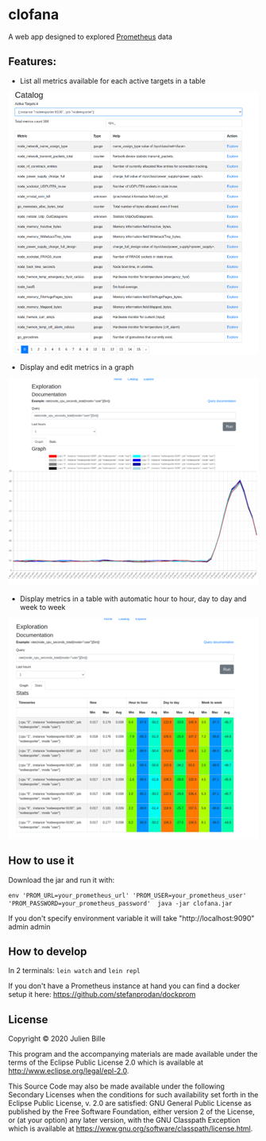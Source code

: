 # clofana

A web app designed to explored [Prometheus](https://prometheus.io/) data

## Features:

- List all metrics available for each active targets in a table

![](/doc/images/catalog.png)

- Display and edit metrics in a graph

![](/doc/images/graph.png)

- Display metrics in a table with automatic hour to hour, day to day and week to week

![](/doc/images/table.png)

## How to use it

Download the jar and run it with:
```
env 'PROM_URL=your_prometheus_url' 'PROM_USER=your_prometheus_user' 'PROM_PASSWORD=your_prometheus_password'  java -jar clofana.jar

```

If you don't specify environment variable it will take "http://localhost:9090" admin admin


## How to develop

In 2 terminals:
`lein watch` and `lein repl`

If you don't have a Prometheus instance at hand you can find a docker setup it here: https://github.com/stefanprodan/dockprom


## License

Copyright © 2020 Julien Bille

This program and the accompanying materials are made available under the
terms of the Eclipse Public License 2.0 which is available at
http://www.eclipse.org/legal/epl-2.0.

This Source Code may also be made available under the following Secondary
Licenses when the conditions for such availability set forth in the Eclipse
Public License, v. 2.0 are satisfied: GNU General Public License as published by
the Free Software Foundation, either version 2 of the License, or (at your
option) any later version, with the GNU Classpath Exception which is available
at https://www.gnu.org/software/classpath/license.html.
